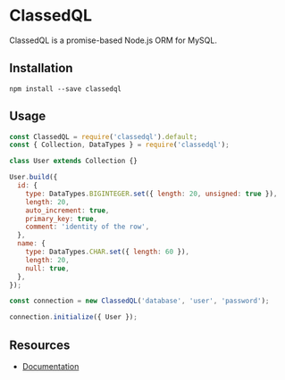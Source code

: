 # ClassedQL

ClassedQL is a promise-based Node.js ORM for MySQL.

## Installation

```node
npm install --save classedql
```

## Usage

```js
const ClassedQL = require('classedql').default;
const { Collection, DataTypes } = require('classedql');

class User extends Collection {}

User.build({
  id: {
    type: DataTypes.BIGINTEGER.set({ length: 20, unsigned: true }),
    length: 20,
    auto_increment: true,
    primary_key: true,
    comment: 'identity of the row',
  },
  name: {
    type: DataTypes.CHAR.set({ length: 60 }),
    length: 20,
    null: true,
  },
});

const connection = new ClassedQL('database', 'user', 'password');

connection.initialize({ User });
```

## Resources

* [Documentation](https://gokuzhan.github.io/classedql/index.html)
